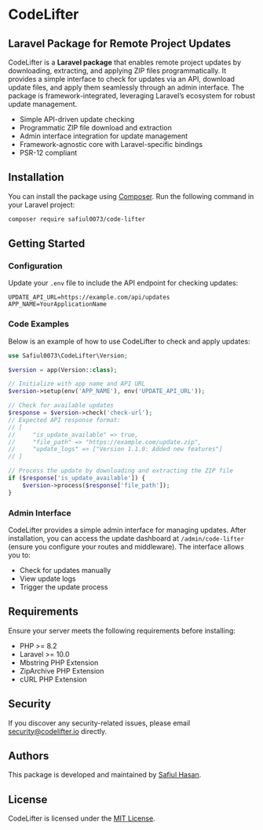 # CodeLifter
## Laravel Package for Remote Project Updates

CodeLifter is a **Laravel package** that enables remote project updates by downloading, extracting, and applying ZIP files programmatically. It provides a simple interface to check for updates via an API, download update files, and apply them seamlessly through an admin interface. The package is framework-integrated, leveraging Laravel’s ecosystem for robust update management.

- Simple API-driven update checking
- Programmatic ZIP file download and extraction
- Admin interface integration for update management
- Framework-agnostic core with Laravel-specific bindings
- PSR-12 compliant

## Installation

You can install the package using [Composer](https://getcomposer.org). Run the following command in your Laravel project:

```bash
composer require safiul0073/code-lifter
```

## Getting Started

### Configuration

Update your `.env` file to include the API endpoint for checking updates:

```env
UPDATE_API_URL=https://example.com/api/updates
APP_NAME=YourApplicationName
```

### Code Examples

Below is an example of how to use CodeLifter to check and apply updates:

```php
use Safiul0073\CodeLifter\Version;

$version = app(Version::class);

// Initialize with app name and API URL
$version->setup(env('APP_NAME'), env('UPDATE_API_URL'));

// Check for available updates
$response = $version->check('check-url');
// Expected API response format:
// [
//     "is_update_available" => true,
//     "file_path" => "https://example.com/update.zip",
//     "update_logs" => ["Version 1.1.0: Added new features"]
// ]

// Process the update by downloading and extracting the ZIP file
if ($response['is_update_available']) {
    $version->process($response['file_path']);
}
```

### Admin Interface

CodeLifter provides a simple admin interface for managing updates. After installation, you can access the update dashboard at `/admin/code-lifter` (ensure you configure your routes and middleware). The interface allows you to:

- Check for updates manually
- View update logs
- Trigger the update process

## Requirements

Ensure your server meets the following requirements before installing:

- PHP >= 8.2
- Laravel >= 10.0
- Mbstring PHP Extension
- ZipArchive PHP Extension
- cURL PHP Extension

## Security

If you discover any security-related issues, please email security@codelifter.io directly.

## Authors

This package is developed and maintained by [Safiul Hasan](https://github.com/safiul0073).

## License

CodeLifter is licensed under the [MIT License](LICENSE).

